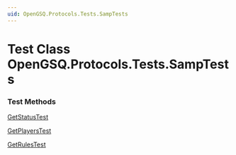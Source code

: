 ```yaml
---
uid: OpenGSQ.Protocols.Tests.SampTests
---
```


# Test Class OpenGSQ.Protocols.Tests.SampTests

### Test Methods

[GetStatusTest](xref:OpenGSQ.Protocols.Tests.SampTests.GetStatusTest)

[GetPlayersTest](xref:OpenGSQ.Protocols.Tests.SampTests.GetPlayersTest)

[GetRulesTest](xref:OpenGSQ.Protocols.Tests.SampTests.GetRulesTest)
